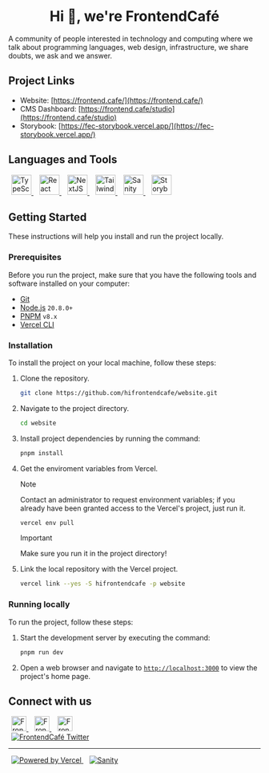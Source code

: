 <h1 align="center">Hi 👋, we're FrontendCafé</h1>

A community of people interested in technology and computing where we talk about programming languages, web design, infrastructure, we share doubts, we ask and we answer.

## Project Links

- Website: [https://frontend.cafe/](https://frontend.cafe/)
- CMS Dashboard: [https://frontend.cafe/studio](https://frontend.cafe/studio)
- Storybook: [https://fec-storybook.vercel.app/](https://fec-storybook.vercel.app/)

## Languages and Tools

<a href="https://www.typescriptlang.org/" target="_blank" style="margin:0px 6px">
  <img src="https://cdn.worldvectorlogo.com/logos/typescript.svg" alt="TypeScript" title='TypeScript' width="40" height="40"/>
</a>
<a href="https://react.dev/" target="_blank" style="margin:0px 6px">
  <img src="https://cdn.worldvectorlogo.com/logos/react-2.svg" alt="React" title="React" width="40" height="40"/>
</a>
<a href="https://nextjs.org/" target="_blank" style="margin:0px 6px">
  <img src="https://cdn.worldvectorlogo.com/logos/next-js.svg" alt="NextJS" title="NextJS" width="40" height="40"/>
</a>
<a href="https://tailwindcss.com/" target="_blank" style="margin:0px 6px">
  <img src="https://cdn.worldvectorlogo.com/logos/tailwindcss.svg" alt="Tailwind CSS" title="Tailwind CSS" width="40" height="40"/>
</a>
<a href="https://www.sanity.io/" target="_blank" style="margin:0px 6px">
  <img src="https://cdn.worldvectorlogo.com/logos/sanity.svg" alt="Sanity" title="Sanity" width="40" height="40"/>
</a>
<a href="https://storybook.js.org/" target="_blank" style="margin:0px 6px">
  <img src="https://cdn.worldvectorlogo.com/logos/storybook-1.svg" alt="Storybook" title="Storybook" width="40" height="40"/>
</a>

## Getting Started

These instructions will help you install and run the project locally.

### Prerequisites

Before you run the project, make sure that you have the following tools and software installed on your computer:

- [Git](https://git-scm.com/downloads)
- [Node.js](https://nodejs.org/en/download/) `20.8.0+`
- [PNPM](https://pnpm.io/installation) `v8.x`
- [Vercel CLI](https://vercel.com/docs/cli#installing-vercel-cli)

### Installation

To install the project on your local machine, follow these steps:

1. Clone the repository.

   ```bash
   git clone https://github.com/hifrontendcafe/website.git
   ```

2. Navigate to the project directory.

   ```bash
   cd website
   ```

3. Install project dependencies by running the command:

   ```bash
   pnpm install
   ```

4. Get the enviroment variables from Vercel.

   > [!NOTE]
   > Contact an administrator to request environment variables; if you already have been granted access to the Vercel's project, just run it.

   ```bash
   vercel env pull
   ```

   > [!IMPORTANT]
   > Make sure you run it in the project directory!

5. Link the local repository with the Vercel project.

   ```bash
   vercel link --yes -S hifrontendcafe -p website
   ```

### Running locally

To run the project, follow these steps:

1. Start the development server by executing the command:

   ```bash
   pnpm run dev
   ```

2. Open a web browser and navigate to [`http://localhost:3000`](https://localhost:3000/) to view the project's home page.

## Connect with us

<a href="https://twitter.com/frontendcafe" target="_blank" style="margin:0px 6px">
  <img src="https://cdn.worldvectorlogo.com/logos/twitter-3.svg" alt="FrontendCafé Twitter" height="30" width="30" />
</a>
<a href="https://www.linkedin.com/company/frontendcafe/" target="_blank" style="margin:0px 6px">
  <img src="https://cdn.worldvectorlogo.com/logos/linkedin-icon-2.svg" alt="FrontendCafé LinkedIn" height="30" width="30" />
</a>
<a href="https://discord.gg/frontendcafe" target="_blank" style="margin:0px 6px">
  <img src="https://cdn.worldvectorlogo.com/logos/discord.svg" alt="FrontendCafé Discord" height="30" width="30" />
</a>

<br/>

<a href="https://twitter.com/frontendcafe" target="_blank" style="margin:0px 6px">
  <img src="https://img.shields.io/twitter/follow/frontendcafe?logo=twitter&style=for-the-badge" alt="FrontendCafé Twitter" />
</a>

---

<a href="https://vercel.com/?utm_source=hifrontendcafe&utm_campaign=oss" style="margin:0px 6px" >
  <img src="https://www.datocms-assets.com/31049/1618983297-powered-by-vercel.svg" alt="Powered by Vercel" title="Powered by Vercel" />
</a>
<a href="https://sanity.io" style="margin:0px 6px" >
  <img src="https://cdn.sanity.io/images/3do82whm/next/51af00784c5addcf63ae7f0c416756acca7e63ac-353x71.svg?w=190&fm=png&dl=sanity-logo.png" alt="Sanity" title="Sanity" />
</a>
